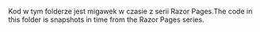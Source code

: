 <span data-ttu-id="817cd-101">Kod w tym folderze jest migawek w czasie z serii Razor Pages.</span><span class="sxs-lookup"><span data-stu-id="817cd-101">The code in this folder is snapshots in time from the Razor Pages series.</span></span>
